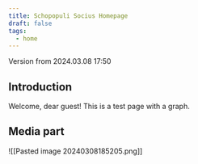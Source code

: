 ```yaml
---
title: Schopopuli Socius Homepage
draft: false
tags:
  - home
---
```


Version from  2024.03.08 17:50

## Introduction
Welcome, dear guest! This is a test page with a graph.

## Media part

![[Pasted image 20240308185205.png]]
